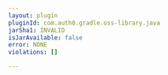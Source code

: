 ```yaml
---
layout: plugin
pluginId: com.auth0.gradle.oss-library.java
jarSha1: INVALID
isJarAvailable: false
error: NONE
violations: []

---
```


